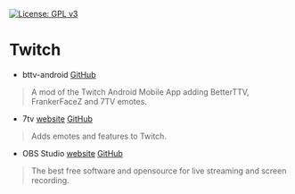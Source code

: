 [![License: GPL v3](https://img.shields.io/badge/License-GPLv3-blue.svg)](https://www.gnu.org/licenses/gpl-3.0)
# Twitch
- bttv-android [GitHub](https://github.com/bttv-android/bttv)
> A mod of the Twitch Android Mobile App adding BetterTTV, FrankerFaceZ and 7TV emotes.
- 7tv [website](https://7tv.app) [GitHub](https://github.com/SevenTV)
> Adds emotes and features to Twitch.
- OBS Studio [website](https://obsproject.com/) [GitHub](https://github.com/obsproject/obs-studio)
> The best free software and opensource for live streaming and screen recording.
